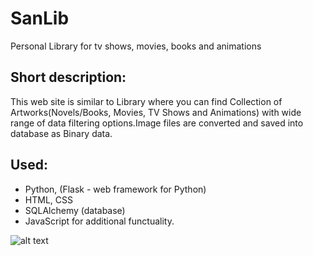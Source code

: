 # SanLib
Personal Library for tv shows, movies, books and animations

## Short description:
This web site is similar to Library where you can find Collection of Artworks(Novels/Books, Movies, TV Shows and Animations) with wide range of data filtering options.Image files are converted and saved into database as Binary data.

## Used: 
* Python, (Flask - web framework for Python)
* HTML, CSS
* SQLAlchemy (database)
* JavaScript for additional functuality.

![alt text](https://sabapolio.netlify.app/s-lib.gif)
